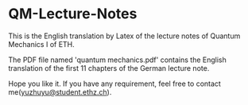 # QM-Lecture-Notes

This is the English translation by Latex of the lecture notes of Quantum Mechanics I of ETH.

The PDF file named 'quantum mechanics.pdf' contains the English translation of the first 11 chapters of the German lecture note.

Hope you like it. If you have any requirement, feel free to contact me(yuzhuyu@student.ethz.ch).
